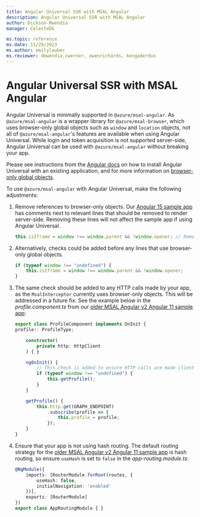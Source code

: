 ```yaml
---
title: Angular Universal SSR with MSAL Angular
description: Angular Universal SSR with MSAL Angular
author: Dickson-Mwendia
manager: CelesteDG

ms.topic: reference
ms.date: 11/29/2023
ms.author: emilylauber
ms.reviewer: dmwendia,cwerner, owenrichards, kengaderdus
---
```

# Angular Universal SSR with MSAL Angular

Angular Universal is minimally supported in `@azure/msal-angular`. As `@azure/msal-angular` is a wrapper library for `@azure/msal-browser`, which uses browser-only global objects such as `window` and `location` objects, not all of `@azure/msal-angular`'s features are available when using Angular Universal. While login and token acquisition is not supported server-side, Angular Universal can be used with `@azure/msal-angular` without breaking your app.

Please see instructions from the [Angular docs](https://angular.io/guide/universal) on how to install Angular Universal with an existing application, and for more information on [browser-only global objects](https://angular.io/guide/universal#working-around-the-browser-apis).

To use `@azure/msal-angular` with Angular Universal, make the following adjustments:

1. Remove references to browser-only objects. Our [Angular 15 sample app](https://github.com/AzureAD/microsoft-authentication-library-for-js/tree/dev/samples/msal-angular-v3-samples/angular15-sample-app) has comments next to relevant lines that should be removed to render server-side. Removing these lines will not affect the sample app if using Angular Universal.

    ```ts 
    this.isIframe = window !== window.parent && !window.opener; // Remove this line to use Angular Universal
    ```

1. Alternatively, checks could be added before any lines that use browser-only global objects. 

    ```ts
    if (typeof window !== "undefined") {
        this.isIframe = window !== window.parent && !window.opener;
    }
    ```

1. The same check should be added to any HTTP calls made by your app, as the `MsalInterceptor` currently uses browser-only objects. This will be addressed in a future fix. See the example below in the *profile.component.ts* from our [older MSAL Angular v2 Angular 11 sample app](https://github.com/AzureAD/microsoft-authentication-library-for-js/tree/msal-lts/samples/msal-angular-v2-samples/angular11-sample-app):

    ```ts
    export class ProfileComponent implements OnInit {
    profile!: ProfileType;

        constructor(
            private http: HttpClient
        ) { }

        ngOnInit() {
            // This check is added to ensure HTTP calls are made client-side
            if (typeof window !== "undefined") {
                this.getProfile();
            }
        }

        getProfile() {
            this.http.get(GRAPH_ENDPOINT)
                .subscribe(profile => {
                    this.profile = profile;
                });
        }
    }
    ```

1. Ensure that your app is not using hash routing. The default routing strategy for the [older MSAL Angular v2 Angular 11 sample app](https://github.com/AzureAD/microsoft-authentication-library-for-js/tree/msal-lts/samples/msal-angular-v2-samples/angular11-sample-app) is hash routing, so ensure `useHash` is set to `false` in the *app-routing.module.ts*:

    ```ts
    @NgModule({
        imports: [RouterModule.forRoot(routes, {
            useHash: false,
            initialNavigation: 'enabled'
        })],
        exports: [RouterModule]
    })
    export class AppRoutingModule { }
    ```
